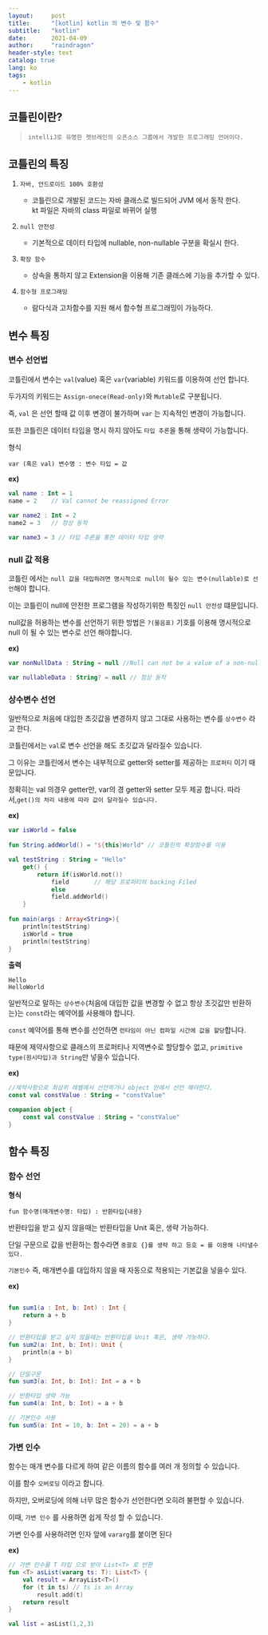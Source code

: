 ```yaml
---
layout:     post
title:      "[kotlin] kotlin 의 변수 및 함수"
subtitle:   "kotlin"
date:       2021-04-09
author:     "raindragon"
header-style: text
catalog: true
lang: ko
tags:
    - kotlin
---
```




## 코틀린이란?

 > `intelliJ로 유명한 젯브레인의 오픈소스 그룹에서 개발한 프로그래밍 언어이다.`

## 코틀린의 특징

1. `자바, 안드로이드 100% 호환성`

   - 코틀린으로 개발된 코드는 자바 클래스로 빌드되어 JVM 에서 동작 한다.<br>
   kt 파일은 자바의 class 파일로 바뀌어 실행

2. `null 안전성`

     - 기본적으로 데이터 타입에 nullable, non-nullable 구분을 확실시 한다.
  
3. `확장 함수`
   
   - 상속을 통하지 않고 Extension을 이용해 기존 클래스에 기능을 추가할 수 있다.

4. `함수형 프로그래밍`
   
   - 람다식과 고차함수를 지원 해서 함수형 프로그래밍이 가능하다.


## 변수 특징


### 변수 선언법

코틀린에서 변수는 `val`(value) 혹은 `var`(variable) 키워드를 이용하여 선언 합니다.<br>

두가지의 키워드는 `Assign-onece(Read-only)`와 `Mutable`로 구분됩니다.<br>

즉, `val` 은 선언 할때 값 이후 변경이 불가하며 `var` 는 지속적인 변경이 가능합니다.

또한 코틀린은 데이터 타입을 명시 하지 않아도 `타입 추론`을 통해 생략이 가능합니다.

형식

    var (혹은 val) 변수명 : 변수 타입 = 값

**ex)**
```kotlin
val name : Int = 1
name = 2    // Val cannot be reassigned Error
    
var name2 : Int = 2
name2 = 3   // 정상 동작

var name3 = 3 // 타입 추론을 통한 데이터 타입 생략
```

### null 값 적용

코틀린 에서는 `null 값을 대입하려면 명시적으로 null이 될수 있는 변수(nullable)로 선언`해야 합니다.  

이는 코틀린이 null에 안전한 프로그램을 작성하기위한 특징인 `null 안전성` 떄문입니다.  

null값을 허용하는 변수를 선언하기 위한 방법은 `?(물음표)` 기호를 이용해 명시적으로 null 이 될 수 있는 변수로 선언 해야합니다.

**ex)**
```kotlin
var nonNullData : String = null //Null can not be a value of a non-null type String

var nullableData : String? = null // 정상 동작
```

### 상수변수 선언

일반적으로 처음에 대입한 초깃값을 변경하지 않고 그대로 사용하는 변수를 `상수변수` 라고 한다.  

코틀린에서는 `val`로 변수 선언을 해도 초깃값과 달라질수 있습니다.  

그 이유는 코틀린에서 변수는 내부적으로 getter와 setter를 제공하는 `프로퍼티` 이기 때문입니다.  

정확히는 val 의경우 getter만, var의 경 getter와 setter 모두 제공 합니다.
따라서,`get()의 처리 내용에 따라 값이 달라질수 있습니다.`

**ex)**
```kotlin
var isWorld = false
    
fun String.addWorld() = "${this}World" // 코틀린의 확장함수를 이용

val testString : String = "Hello"
    get() {
        return if(isWorld.not())
            field       // 해당 프로퍼티의 backing Filed
            else
            field.addWorld()
    }
    
fun main(args : Array<String>){
    println(testString)
    isWorld = true
    println(testString)
}
```

**출력**
```
Hello
HelloWorld
```


일반적으로 말하는 `상수변수`(처음에 대입한 값을 변경할 수 없고 항상 초깃값만 반환하는)는 `const`라는 예약어를 사용해야 합니다.

`const` 예약어를 통해 변수를 선언하면 `런타임이 아닌 컴파일 시간에 값을 할당`합니다.

때문에 제약사항으로 클래스의 프로퍼티나 지역변수로 할당할수 없고, `primitive type(원시타입)과 String`만 넣을수 있습니다.


**ex)**
```kotlin
//제약사항으로 최상위 레벨에서 선언하거나 object 안에서 선언 해야한다.
const val constValue : String = "constValue"

companion object {
    const val constValue : String = "constValue"
}
```

## 함수 특징

### 함수 선언

**형식**
```
fun 함수명(매개변수명: 타입) : 반환타입{내용}
```

반환타입을 받고 싶지 않을때는 반환타입을 Unit 혹은, 생략 가능하다.

단일 구문으로 값을 반환하는 함수라면 `중괄호 {}를 생략 하고 등호 = 를 이용해 나타낼수 있다.`

 `기본인수` 즉, 매개변수를 대입하지 않을 때 자동으로 적용되는 기본값을 넣을수 있다.

**ex)**
```kotlin

fun sum1(a : Int, b: Int) : Int {
    return a + b
}

// 반환타입을 받고 싶지 않을때는 반환타입을 Unit 혹은, 생략 가능하다.
fun sum2(a: Int, b: Int): Unit {
    println(a + b)
}

// 단일구문
fun sum3(a: Int, b: Int): Int = a + b

// 반환타입 생략 가능
fun sum4(a: Int, b: Int) = a + b

// 기본인수 사용
fun sum5(a: Int = 10, b: Int = 20) = a + b
```

### 가변 인수

함수는 매개 변수를 다르게 하여 같은 이름의 함수를 여러 개 정의할 수 있습니다.

이를 함수 `오버로딩` 이라고 합니다.

하지만, 오버로딩에 의해 너무 많은 함수가 선언한다면 오히려 불편할 수 있습니다.

이때, `가변 인수` 를 사용하면 쉽게 작성 할 수 있습니다.

가변 인수를 사용하려면 인자 앞에 `vararg`를 붙이면 된다

**ex)**
```kotlin
// 가변 인수를 T 타입 으로 받아 List<T> 로 반환
fun <T> asList(vararg ts: T): List<T> {
    val result = ArrayList<T>()
    for (t in ts) // ts is an Array
        result.add(t)
    return result
}

val list = asList(1,2,3)
```



